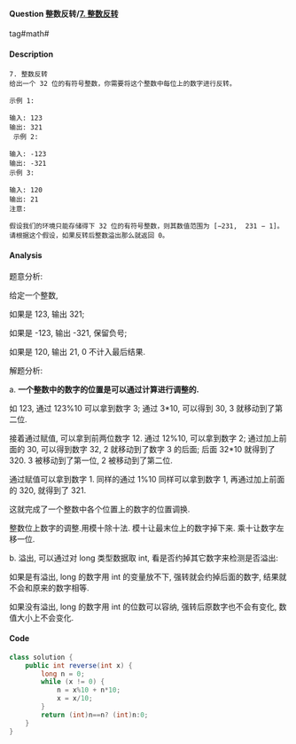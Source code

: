#### Question 整数反转/[7. 整数反转](https://leetcode-cn.com/problems/reverse-integer/)

tag#math#



#### Description

```
7. 整数反转
给出一个 32 位的有符号整数，你需要将这个整数中每位上的数字进行反转。

示例 1:

输入: 123
输出: 321
 示例 2:

输入: -123
输出: -321
示例 3:

输入: 120
输出: 21
注意:

假设我们的环境只能存储得下 32 位的有符号整数，则其数值范围为 [−231,  231 − 1]。请根据这个假设，如果反转后整数溢出那么就返回 0。
```





#### Analysis

题意分析:

给定一个整数, 

如果是 123, 输出 321;

如果是 -123, 输出 -321, 保留负号;

如果是 120, 输出 21, 0 不计入最后结果.

解题分析:

a. **一个整数中的数字的位置是可以通过计算进行调整的.**

如 123, 通过 123%10 可以拿到数字 3; 通过 3*10, 可以得到 30, 3 就移动到了第二位.

接着通过赋值, 可以拿到前两位数字 12. 通过 12%10, 可以拿到数字 2; 通过加上前面的 30, 可以得到数字 32, 2 就移动到了数字 3 的后面; 后面 32*10 就得到了 320. 3 被移动到了第一位, 2 被移动到了第二位. 

通过赋值可以拿到数字 1. 同样的通过 1%10 同样可以拿到数字 1, 再通过加上前面的 320, 就得到了 321.

这就完成了一个整数中各个位置上的数字的位置调换.



整数位上数字的调整.用模十除十法. 模十让最末位上的数字掉下来. 乘十让数字左移一位.



b. 溢出, 可以通过对 long 类型数据取 int, 看是否约掉其它数字来检测是否溢出:

如果是有溢出, long 的数字用 int 的变量放不下, 强转就会约掉后面的数字, 结果就不会和原来的数字相等.

如果没有溢出, long 的数字用 int 的位数可以容纳, 强转后原数字也不会有变化, 数值大小上不会变化.



#### Code	

```java
class solution {
    public int reverse(int x) {
        long n = 0;
        while (x != 0) {
            n = x%10 + n*10;
            x = x/10;
        }
        return (int)n==n? (int)n:0;
    }        
}
```





